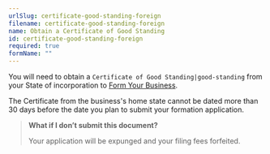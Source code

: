 ```yaml
---
urlSlug: certificate-good-standing-foreign
filename: certificate-good-standing-foreign
name: Obtain a Certificate of Good Standing
id: certificate-good-standing-foreign
required: true
formName: ""
---
```

You will need to obtain a `Certificate of Good Standing|good-standing` from your State of incorporation to [Form Your Business](form-business-entity-foreign).

The Certificate from the business's home state cannot be dated more than 30 days before the date you plan to submit your formation application.

> **What if I don’t submit this document?**
>
> Your application will be expunged and your filing fees forfeited.